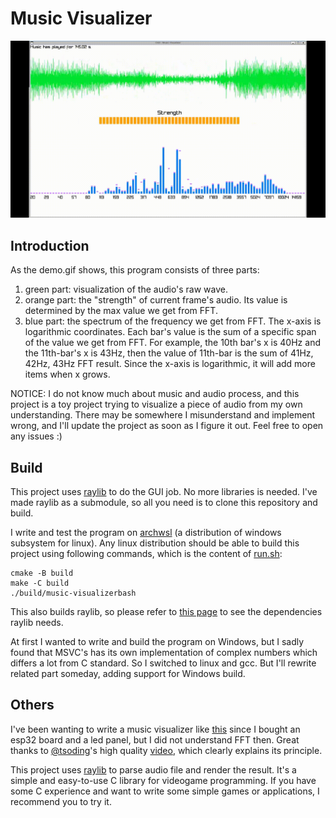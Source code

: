 # Music Visualizer

![demo.gif](/assets/image/demo.gif)

## Introduction
As the demo.gif shows, this program consists of three parts:
1. green part: visualization of the audio's raw wave.
2. orange part: the "strength" of current frame's audio. Its value is determined by the max value we get from FFT.
3. blue part: the spectrum of the frequency we get from FFT. The x-axis is logarithmic coordinates. Each bar's value is the sum of a specific span of the value we get from FFT. For example, the 10th bar's x is 40Hz and the 11th-bar's x is 43Hz, then the value of 11th-bar is the sum of 41Hz, 42Hz, 43Hz FFT result. Since the x-axis is logarithmic, it will add more items when x grows.

NOTICE: I do not know much about music and audio process, and this project is a toy project trying to visualize a piece of audio from my own understanding. There may be somewhere I misunderstand and implement wrong, and I'll update the project as soon as I figure it out. Feel free to open any issues :)
## Build
This project uses [raylib](https://github.com/raysan5/raylib) to do the GUI job. No more libraries is needed. I've made raylib as a submodule, so all you need is to clone this repository and build.

I write and test the program on [archwsl](https://github.com/yuk7/ArchWSL) (a distribution of windows subsystem for linux). Any linux distribution should be able to build this project using following commands, which is the content of [run.sh](/run.sh):
```shell
cmake -B build
make -C build
./build/music-visualizerbash
```
This also builds raylib, so please refer to [this page](https://github.com/raysan5/raylib/wiki/Working-on-GNU-Linux) to see the dependencies raylib needs.

At first I wanted to write and build the program on Windows, but I sadly found that MSVC's has its own implementation of complex numbers which differs a lot from C standard. So I switched to linux and gcc. But I'll rewrite related part someday, adding support for Windows build.
## Others
I've been wanting to write a music visualizer like [this](https://www.youtube.com/watch?v=bQ7c9Vlhyp0) since I bought an esp32 board and a led panel, but I did not understand FFT then. Great thanks to [@tsoding](https://www.youtube.com/@TsodingDaily)'s high quality [video](https://www.youtube.com/watch?v=Xdbk1Pr5WXU), which clearly explains its principle.

This project uses [raylib](https://github.com/raysan5/raylib) to parse audio file and render the result. It's a simple and easy-to-use C library for videogame programming. If you have some C experience and want to write some simple games or applications, I recommend you to try it.